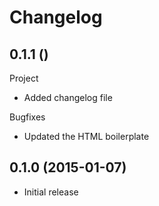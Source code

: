 Changelog
===

0.1.1 ()
---

Project
* Added changelog file

Bugfixes
* Updated the HTML boilerplate

0.1.0 (2015-01-07)
---
* Initial release
